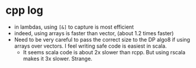 # cpp log

- in lambdas, using `[&]` to capture is most efficient
- indeed, using arrays is faster than vector, (about 1.2 times faster)
- Need to be very careful to pass the correct size to the DP algo8 if using arrays over vectors. I feel writing safe code is easiest in scala. 
  - It seems scala code is about 2x slower than rcpp. But using rscala makes
    it 3x slower. Strange.

